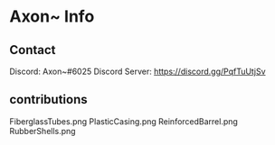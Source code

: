# Axon~ Info
## Contact
Discord: Axon~#6025
Discord Server: https://discord.gg/PqfTuUtjSv

## contributions
FiberglassTubes.png
PlasticCasing.png
ReinforcedBarrel.png
RubberShells.png